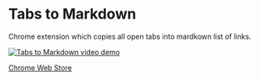 # Tabs to Markdown

Chrome extension which copies all open tabs into mardkown list of links.

[![Tabs to Markdown video demo](https://img.youtube.com/vi/aFfnTgPt3Ms/0.jpg)](https://www.youtube.com/watch?v=aFfnTgPt3Ms)

[Chrome Web Store](https://chrome.google.com/webstore/detail/tabs2markdown/nmamdkeobfanhkojpmobopcgnfdgalgh)
